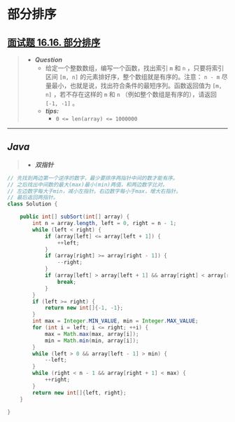 # 部分排序

## [面试题 16.16. 部分排序](https://leetcode.cn/problems/sub-sort-lcci/)

> - ***Question***
>   - 给定一个整数数组，编写一个函数，找出索引 `m` 和 `n` ，只要将索引区间 `[m, n]` 的元素排好序，整个数组就是有序的。注意： `n - m` 尽量最小，也就是说，找出符合条件的最短序列。函数返回值为 `[m, n]` ，若不存在这样的 `m` 和 `n` （例如整个数组是有序的），请返回 `[-1, -1]` 。
>   - ***tips:***
>     - `0 <= len(array) <= 1000000`

---

## *Java*

> - ***双指针***

```java
// 先找到两边第一个逆序的数字，最少要排序两指针中间的数才能有序。
// 之后找出中间数的最大(max)最小(min)两值，和两边数字比对。
// 左边数字每大于min，减小左指针。右边数字每小于max，增大右指针。
// 最后返回两指针。
class Solution {

    public int[] subSort(int[] array) {
        int n = array.length, left = 0, right = n - 1;
        while (left < right) {
            if (array[left] <= array[left + 1]) {
                ++left;
            }
            if (array[right] >= array[right - 1]) {
                --right;
            }
            if (array[left] > array[left + 1] && array[right] < array[right - 1]) {
                break;
            }
        }
        if (left >= right) {
            return new int[]{-1, -1};
        }
        int max = Integer.MIN_VALUE, min = Integer.MAX_VALUE;
        for (int i = left; i <= right; ++i) {
            max = Math.max(max, array[i]);
            min = Math.min(min, array[i]);
        }
        while (left > 0 && array[left - 1] > min) {
            --left;
        }
        while (right < n - 1 && array[right + 1] < max) {
            ++right;
        }
        return new int[]{left, right};
    }

}
```
